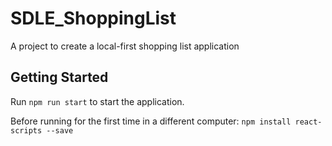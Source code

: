 # SDLE_ShoppingList
A project to create a local-first shopping list application

## Getting Started

Run `npm run start` to start the application.

Before running for the first time in a different computer: `npm install react-scripts --save`
